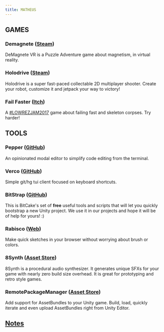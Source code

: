 ```yaml
---
title: MATHEUS
---
```


## GAMES

### Demagnete ([Steam](https://store.steampowered.com/app/995270/DeMagnete_VR/))
DeMagnete VR is a Puzzle Adventure game about magnetism, in virtual reality.

### Holodrive ([Steam](http://store.steampowered.com/app/370770/Holodrive/))
Holodrive is a super fast-paced collectable 2D multiplayer shooter. Create your robot, customize it and jetpack your way to victory!

### Fail Faster ([Itch](https://foletto.itch.io/failfaster))
A [#LOWREZJAM2017](https://twitter.com/hashtag/lowrezjam2017) game about failing fast and skeleton corpses. Try harder!

## TOOLS

### Pepper ([GitHub](https://github.com/vamolessa/pepper))
An opinionated modal editor to simplify code editing from the terminal.

### Verco ([GitHub](https://github.com/vamolessa/verco))
Simple git/hg tui client focused on keyboard shortcuts.

### BitStrap ([GitHub](https://github.com/bitcake/bitstrap))
This is BitCake's set of **free** useful tools and scripts that will let you quickly bootstrap a new Unity project. 
We use it in our projects and hope it will be of help for yours! :)

### Rabisco ([Web](https://rabisco.github.io/))
Make quick sketches in your browser without worrying about brush or colors.

### 8Synth ([Asset Store](https://assetstore.unity.com/packages/audio/sound-fx/8synth-14445))
8Synth is a procedural audio synthesizer. It generates unique SFXs for your game with nearly zero build size overhead. It is great for prototyping and retro style games.

### RemotePackageManager ([Asset Store](https://assetstore.unity.com/packages/tools/utilities/remotepackagemanager-asset-bundles-18115))
Add support for AssetBundles to your Unity game. Build, load, quickly iterate and even upload AssetBundles right from Unity Editor.

## [Notes](notes)
